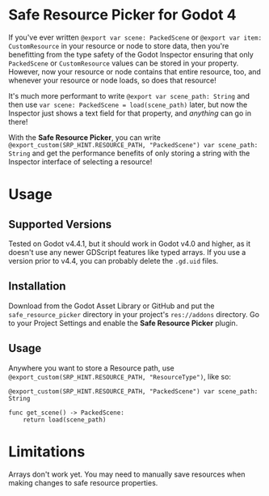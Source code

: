 # Safe Resource Picker for Godot 4

If you've ever written `@export var scene: PackedScene` or `@export var item: CustomResource` in your resource or node to store data, then you're benefitting from the type safety of the Godot Inspector ensuring that only `PackedScene` or `CustomResource` values can be stored in your property. However, now your resource or node contains that entire resource, too, and whenever your resource or node loads, so does that resource!

It's much more performant to write `@export var scene_path: String` and then use `var scene: PackedScene = load(scene_path)` later, but now the Inspector just shows a text field for that property, and *anything* can go in there!

With the **Safe Resource Picker**, you can write `@export_custom(SRP_HINT.RESOURCE_PATH, "PackedScene") var scene_path: String` and get the performance benefits of only storing a string with the Inspector interface of selecting a resource!

# Usage

## Supported Versions

Tested on Godot v4.4.1, but it should work in Godot v4.0 and higher, as it doesn't use any newer GDScript features like typed arrays. If you use a version prior to v4.4, you can probably delete the `.gd.uid` files.

## Installation

Download from the Godot Asset Library or GitHub and put the `safe_resource_picker` directory in your project's `res://addons` directory. Go to your Project Settings and enable the **Safe Resource Picker** plugin.

## Usage

Anywhere you want to store a Resource path, use `@export_custom(SRP_HINT.RESOURCE_PATH, "ResourceType")`, like so:

```GDScript
@export_custom(SRP_HINT.RESOURCE_PATH, "PackedScene") var scene_path: String

func get_scene() -> PackedScene:
	return load(scene_path)
```

# Limitations

Arrays don't work yet. You may need to manually save resources when making changes to safe resource properties.
